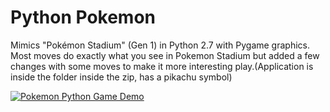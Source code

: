 # Python Pokemon
Mimics "Pokémon Stadium" (Gen 1) in Python 2.7 with Pygame graphics. Most moves do exactly what you see in Pokemon Stadium but added a few changes with some moves to make it more interesting play.(Application is inside the folder inside the zip, has a pikachu symbol)

[![Pokemon Python Game Demo](https://media.giphy.com/media/l3V0Dz06Y1DQcrDbi/giphy.gif)](https://youtu.be/H9cIapZBHog)
